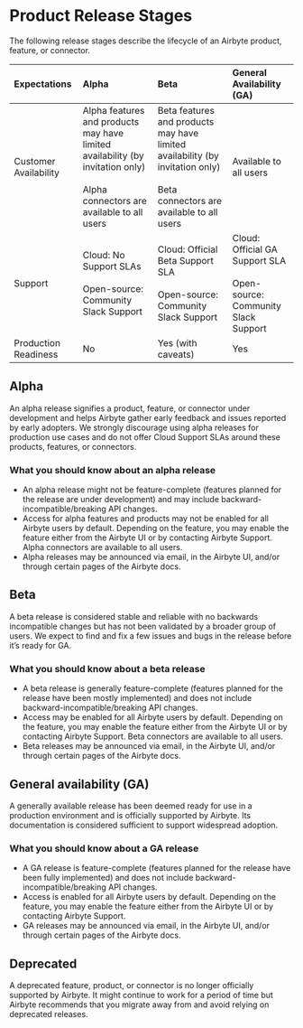 # Product Release Stages

The following release stages describe the lifecycle of an Airbyte product, feature, or connector.

| Expectations | Alpha | Beta | General Availability (GA)|
|:-------------|:------|:-----|:-------------------------|
| Customer Availability | Alpha features and products may have limited availability (by invitation only) <br/><br/> Alpha connectors are available to all users | Beta features and products may have limited availability (by invitation only) <br/><br/> Beta connectors are available to all users | Available to all users |
|Support | Cloud: No Support SLAs <br/><br/> Open-source: Community Slack Support | Cloud: Official Beta Support SLA <br/><br/> Open-source: Community Slack Support | Cloud: Official GA Support SLA <br/><br/> Open-source: Community Slack Support |
| Production Readiness | No | Yes (with caveats) | Yes |

## Alpha 
An alpha release signifies a product, feature, or connector under development and helps Airbyte gather early feedback and issues reported by early adopters. We strongly discourage using alpha releases for production use cases and do not offer Cloud Support SLAs around these products, features, or connectors.

### What you should know about an alpha release

- An alpha release might not be feature-complete (features planned for the release are under development) and may include backward-incompatible/breaking API changes. 
- Access for alpha features and products may not be enabled for all Airbyte users by default. Depending on the feature, you may enable the feature either from the Airbyte UI or by contacting Airbyte Support. Alpha connectors are available to all users. 
- Alpha releases may be announced via email, in the Airbyte UI, and/or through certain pages of the Airbyte docs.

## Beta 
A beta release is considered stable and reliable with no backwards incompatible changes but has not been validated by a broader group of users. We expect to find and fix a few issues and bugs in the release before it’s ready for GA.

### What you should know about a beta release

- A beta release is generally feature-complete (features planned for the release have been mostly implemented) and does not include backward-incompatible/breaking API changes. 
- Access may be enabled for all Airbyte users by default. Depending on the feature, you may enable the feature either from the Airbyte UI or by contacting Airbyte Support. Beta connectors are available to all users. 
- Beta releases may be announced via email, in the Airbyte UI, and/or through certain pages of the Airbyte docs.

## General availability (GA) 
A generally available release has been deemed ready for use in a production environment and is officially supported by Airbyte. Its documentation is considered sufficient to support widespread adoption.

### What you should know about a GA release

- A GA release is feature-complete (features planned for the release have been fully implemented) and does not include backward-incompatible/breaking API changes. 
- Access is enabled for all Airbyte users by default. Depending on the feature, you may enable the feature either from the Airbyte UI or by contacting Airbyte Support. 
- GA releases may be announced via email, in the Airbyte UI, and/or through certain pages of the Airbyte docs. 

## Deprecated 
A deprecated feature, product, or connector is no longer officially supported by Airbyte. It might continue to work for a period of time but Airbyte recommends that you migrate away from and avoid relying on deprecated releases.